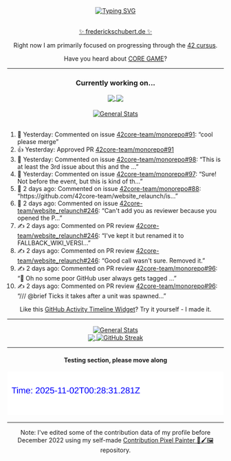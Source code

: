 <div align="center">
	<a href="https://git.io/typing-svg"><img src="https://readme-typing-svg.demolab.com?font=Fira+Code&size=30&pause=1000&color=70A5FD&background=1A1B27&center=true&vCenter=true&repeat=false&random=false&width=550&lines=%F0%9F%91%8B+Hello+World!+I'm+Freddy!+%F0%9F%96%96" alt="Typing SVG" /></a>
</div>
<br>
<div align="center">
	<p></p><a href="https://frederickschubert.de">✨ frederickschubert.de ✨</a></p>
	<p>Right now I am primarily focused on progressing through the <a href="https://github.com/FreddyMSchubert/42_cursus">42 cursus</a>.</p>
	<p>Have you heard about <a href="https://coregame.de/">CORE GAME</a>?</p>
</div>

<hr>

<div align="center">

### Currently working on...

<!-- [![current_repo](https://github-readme-stats.vercel.app/api/pin/?username=FreddyMSchubert&repo=Crafty_Concoctions&theme=tokyonight)](https://github.com/FreddyMSchubert/Crafty_Concoctions) -->

<div align="center">
	<a href="https://github.com/Reptudn/42_transcendence" target="_blank">
		<img align="center" src="https://github-readme-stats.vercel.app/api/pin/?username=Reptudn&repo=42_transcendence&theme=tokyonight" />
	</a>
	<a href="https://github.com/42core-team/monorepo" target="_blank">
		<img align="center" src="https://github-readme-stats.vercel.app/api/pin/?username=42core-team&repo=monorepo&theme=tokyonight" />
	</a>
</div>

<br>

<div align="center">
	<a href="https://github.com/FreddyMSchubert/42_cursus" target="_blank">
		<img align="center" src="https://github-readme-stats.vercel.app/api/pin/?username=FreddyMSchubert&repo=42_cursus&theme=tokyonight" alt="General Stats" />
	</a>
</div>

<br>

<div align="left">
<ol>
<!-- ACTIVITY:START -->
<li>💬 Yesterday: Commented on issue <a href="https://github.com/42core-team/monorepo/pull/91#issuecomment-3288074311">42core-team/monorepo#91</a>: “cool please merge”</li>
<li>👍 Yesterday: Approved PR <a href="https://github.com/42core-team/monorepo/pull/91">42core-team/monorepo#91</a></li>
<li>💬 Yesterday: Commented on issue <a href="https://github.com/42core-team/monorepo/issues/98#issuecomment-3288056387">42core-team/monorepo#98</a>: “This is at least the 3rd issue about this and the …”</li>
<li>💬 Yesterday: Commented on issue <a href="https://github.com/42core-team/monorepo/issues/97#issuecomment-3287713189">42core-team/monorepo#97</a>: “Sure! Not before the event, but this is kind of th…”</li>
<li>💬 2 days ago: Commented on issue <a href="https://github.com/42core-team/monorepo/issues/88#issuecomment-3286797979">42core-team/monorepo#88</a>: “https://github.com/42core-team/website_relaunch/is…”</li>
<li>💬 2 days ago: Commented on issue <a href="https://github.com/42core-team/website_relaunch/pull/246#issuecomment-3286324726">42core-team/website_relaunch#246</a>: “Can't add you as reviewer because you opened the P…”</li>
<li>✍️ 2 days ago: Commented on PR review <a href="https://github.com/42core-team/website_relaunch/pull/246#discussion_r2345034228">42core-team/website_relaunch#246</a>: “I've kept it but renamed it to FALLBACK_WIKI_VERSI…”</li>
<li>✍️ 2 days ago: Commented on PR review <a href="https://github.com/42core-team/website_relaunch/pull/246#discussion_r2345029921">42core-team/website_relaunch#246</a>: “Good call wasn't sure. Removed it.”</li>
<li>✍️ 2 days ago: Commented on PR review <a href="https://github.com/42core-team/monorepo/pull/96#discussion_r2345013016">42core-team/monorepo#96</a>: “🥶 Oh no some poor GitHub user always gets tagged …”</li>
<li>✍️ 2 days ago: Commented on PR review <a href="https://github.com/42core-team/monorepo/pull/96#discussion_r2345011328">42core-team/monorepo#96</a>: “/// @brief Ticks it takes after a unit was spawned…”</li>
<!-- ACTIVITY:END -->
</ol>
</div>

Like this [GitHub Activity Timeline Widget](https://github.com/FreddyMSchubert/github-activity-timeline)? Try it yourself - I made it.

<hr>

<div align="center">
	<a href="https://github.com/anuraghazra/github-readme-stats" target="_blank">
		<img height=200 align="center" src="https://github-readme-stats.vercel.app/api?username=FreddyMSchubert&show_icons=true&theme=tokyonight&card_width=650" alt="General Stats" />
	</a>
</div>

<div align="center">
	<a href="https://github.com/anuraghazra/github-readme-stats" target="_blank">
		<img height=200 align="center" src="https://github-readme-stats.vercel.app/api/top-langs/?username=FreddyMSchubert&layout=donut&theme=tokyonight&card_width=320">
	</a>
	<a href="https://github.com/DenverCoder1/github-readme-streak-stats" target="_blank">
		<img height=200 align="center" src="https://streak-stats.demolab.com?user=FreddyMSchubert&theme=tokyonight&date_format=j%20M%5B%20Y%5D&card_width=320&card_height=200&hide_total_contributions=true" alt="GitHub Streak" />
	</a>
</div>

<hr>

#### Testing section, please move along

![GitHub Defenders SVG](https://github.com/FreddyMSchubert/FreddyMSchubert/blob/github_defenders_output/output.svg)

<hr>

Note: I've edited some of the contribution data of my profile before December 2022 using my self-made [Contribution Pixel Painter 🎨🖌️🖼️](https://github.com/FreddyMSchubert/contribution-pixel-painter) repository.
